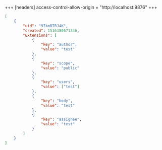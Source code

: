 +++
[headers]
access-control-allow-origin = "http://localhost:9876"
+++

```json
[
	{
		"uid": "97kmBTRJ4K",
		"created": 1516380671346,
		"Extensions": [
			{
				"key": "author",
				"value": "test"
			},
			{
				"key": "scope",
				"value": "public"
			},
			{
				"key": "users",
				"value": ["test"]
			},
			{
				"key": "body",
				"value": "test"
			},
			{
				"key": "assignee",
				"value": "test"
			}
		]
	}
]
```
